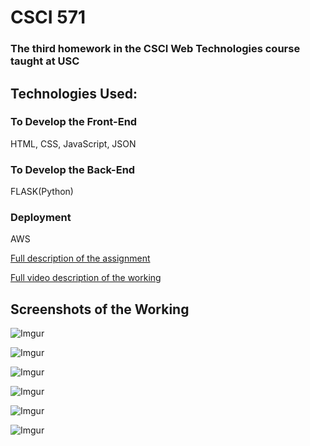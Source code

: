 # CSCI 571

### The third homework in the CSCI Web Technologies course taught at USC

## Technologies Used:

### To Develop the Front-End 
HTML, CSS, JavaScript, JSON

### To Develop the Back-End
FLASK(Python)

### Deployment
AWS


[Full description of the assignment](https://github.com/spgnahar/CSCI-571-Web-Technologies/blob/master/Assignment%206/HW6_Description.pdf)

[Full video description of the working](https://youtu.be/AX00rwq-qQc)

## Screenshots of the Working 

![Imgur](https://i.imgur.com/fqOKKJ1.png)

![Imgur](https://i.imgur.com/u0dtoyk.png)

![Imgur](https://i.imgur.com/xiBkzCJ.png)

![Imgur](https://i.imgur.com/3kHAXdI.png)

![Imgur](https://i.imgur.com/YbDmnm1.png)

![Imgur](https://i.imgur.com/gjX4VRm.png)